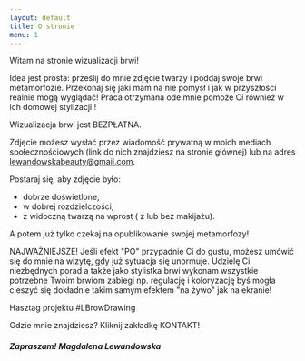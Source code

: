 ```yaml
---
layout: default
title: O stronie
menu: 1
---
```



Witam na stronie wizualizacji brwi!

Idea jest prosta: prześlij do mnie zdjęcie twarzy i poddaj swoje brwi metamorfozie. Przekonaj się jaki mam na nie pomysł i jak w przyszłości realnie mogą wyglądać! Praca otrzymana ode mnie pomoże Ci również w ich domowej stylizacji !

Wizualizacja brwi jest BEZPŁATNA.

Zdjęcie możesz wysłać przez wiadomość prywatną w moich mediach społecznościowych (link do nich znajdziesz na stronie głównej) lub na adres lewandowskabeauty@gmail.com.

Postaraj się, aby zdjęcie było: 
* dobrze doświetlone,
* w dobrej rozdzielczości, 
* z widoczną twarzą na wprost ( z lub bez makijażu).

A potem już tylko czekaj na opublikowanie swojej metamorfozy! 

NAJWAŻNIEJSZE!
Jeśli efekt "PO" przypadnie Ci do gustu, możesz umówić się do mnie na wizytę, gdy już sytuacja się unormuje. Udzielę Ci niezbędnych porad a także jako stylistka brwi wykonam wszystkie potrzebne Twoim brwiom zabiegi np. regulację i koloryzację byś mogła cieszyć się dokładnie takim samym efektem "na żywo" jak na ekranie!

Hasztag projektu #LBrowDrawing

Gdzie mnie znajdziesz? 
Kliknij zakładkę KONTAKT!



##### Zapraszam! Magdalena Lewandowska

